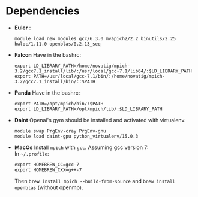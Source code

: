 # Dependencies
* **Euler** :
  ```
  module load new modules gcc/6.3.0 mvapich2/2.2 binutils/2.25 hwloc/1.11.0 openblas/0.2.13_seq
  ```
* **Falcon** Have in the bashrc:
	```
	export LD_LIBRARY_PATH=/home/novatig/mpich-3.2/gcc7.1_install/lib/:/usr/local/gcc-7.1/lib64/:$LD_LIBRARY_PATH
	export PATH=/usr/local/gcc-7.1/bin/:/home/novatig/mpich-3.2/gcc7.1_install/bin/::$PATH
	```
* **Panda** Have in the bashrc:
	```
	export PATH=/opt/mpich/bin/:$PATH
	export LD_LIBRARY_PATH=/opt/mpich/lib/:$LD_LIBRARY_PATH
	```
* **Daint** Openai's gym should be installed and activated with virtualenv.
	```
	module swap PrgEnv-cray PrgEnv-gnu
	module load daint-gpu python_virtualenv/15.0.3
	```
* **MacOs** Install `mpich` with `gcc`. Assuming gcc version 7:  
    In `~/.profile`:
    ```
    export HOMEBREW_CC=gcc-7
    export HOMEBREW_CXX=g++-7
    ```
    Then `brew install mpich --build-from-source` and `brew install openblas` (without openmp).
